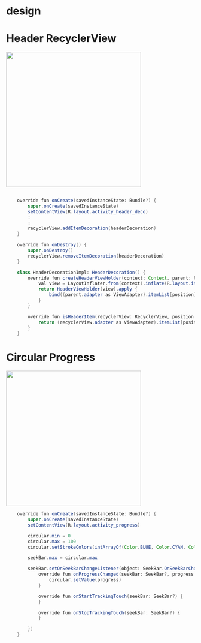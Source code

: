 # design

# Header RecyclerView 
<img src=https://user-images.githubusercontent.com/44988459/50554513-01543380-0cff-11e9-9388-347a8bddd8ff.gif width=360/>

```java
    
    override fun onCreate(savedInstanceState: Bundle?) {
        super.onCreate(savedInstanceState)
        setContentView(R.layout.activity_header_deco)
        :
        :
        recyclerView.addItemDecoration(headerDecoration)
    }

    override fun onDestroy() {
        super.onDestroy()
        recyclerView.removeItemDecoration(headerDecoration)
    }

    class HeaderDecorationImpl: HeaderDecoration() {
        override fun createHeaderViewHolder(context: Context, parent: RecyclerView, position: Int): RecyclerView.ViewHolder {
            val view = LayoutInflater.from(context).inflate(R.layout.item_header, parent, false) as ViewGroup
            return HeaderViewHolder(view).apply {
                bind((parent.adapter as ViewAdapter).itemList[position] as Item.HeaderItem)
            }
        }

        override fun isHeaderItem(recyclerView: RecyclerView, position: Int): Boolean {
            return (recyclerView.adapter as ViewAdapter).itemList[position] is Item.HeaderItem
        }
    }
```

# Circular Progress
<img src=https://user-images.githubusercontent.com/44988459/50554525-57c17200-0cff-11e9-81bc-73791137485e.gif width=360/>

```java
    override fun onCreate(savedInstanceState: Bundle?) {
        super.onCreate(savedInstanceState)
        setContentView(R.layout.activity_progress)

        circular.min = 0
        circular.max = 100
        circular.setStrokeColors(intArrayOf(Color.BLUE, Color.CYAN, Color.BLUE), floatArrayOf(0f, 0.5f, 1f))

        seekBar.max = circular.max

        seekBar.setOnSeekBarChangeListener(object: SeekBar.OnSeekBarChangeListener {
            override fun onProgressChanged(seekBar: SeekBar?, progress: Int, fromUser: Boolean) {
                circular.setValue(progress)
            }

            override fun onStartTrackingTouch(seekBar: SeekBar?) {
            }

            override fun onStopTrackingTouch(seekBar: SeekBar?) {
            }

        })
    }
````
